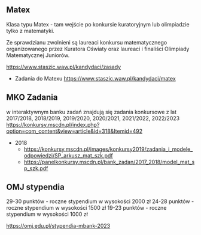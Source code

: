 ## Matex

Klasa typu Matex - tam wejście po konkursie kuratoryjnym lub olimpiadzie tylko z matematyki.

Ze sprawdzianu zwolnieni są laureaci konkursu matematycznego organizowanego przez Kuratora Oświaty oraz laureaci i finaliści Olimpiady Matematycznej Juniorów.

https://www.staszic.waw.pl/kandydaci/zasady

- Zadania do Matexu https://www.staszic.waw.pl/kandydaci/matex

## MKO Zadania

w interaktywnym banku zadań znajdują się zadania konkursowe z lat 2017/2018, 2018/2019, 2019/2020, 2020/2021, 2021/2022, 2022/2023 https://konkursy.mscdn.pl/index.php?option=com_content&view=article&id=318&Itemid=492

- 2018
  - https://konkursy.mscdn.pl/images/konkursy2019/zadania_i_modele_odpowiedzi/SP_arkusz_mat_szk.pdf
  - https://panelkonkursy.mscdn.pl/bank_zadan/2017_2018/model_mat_sp_szk.pdf

## OMJ stypendia

29-30 punktów - roczne stypendium w wysokości 2000 zł
24-28 punktów - roczne stypendium w wysokości 1500 zł
19-23 punktów - roczne stypendium w wysokości 1000 zł

https://omj.edu.pl/stypendia-mbank-2023
